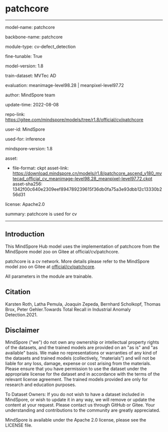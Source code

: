 # patchcore

---

model-name: patchcore

backbone-name: patchcore

module-type: cv-defect_detection

fine-tunable: True

model-version: 1.8

train-dataset: MVTec AD

evaluation: meanimage-level98.28 | meanpixel-level97.72

author: MindSpore team

update-time: 2022-08-08

repo-link: <https://gitee.com/mindspore/models/tree/r1.8/official/cv/patchcore>

user-id: MindSpore

used-for: inference

mindspore-version: 1.8

asset:

-
    file-format: ckpt
    asset-link: <https://download.mindspore.cn/models/r1.8/patchcore_ascend_v180_mvtecad_official_cv_meanimage-level98.28_meanpixel-level97.72.ckpt>
    asset-sha256: 1342f00c640e2309eef894789239615f36db0fa75a3e93dbb12c13330b256d31

license: Apache2.0

summary: patchcore is used for cv

---

## Introduction

This MindSpore Hub model uses the implementation of patchcore from the MindSpore model zoo on Gitee at official/cv/patchcore.

patchcore is a cv network. More details please refer to the MindSpore model zoo on Gitee at [official/cv/patchcore](https://gitee.com/mindspore/models/blob/r1.8/official/cv/patchcore/README_CN.md).

All parameters in the module are trainable.

## Citation

Karsten Roth, Latha Pemula, Joaquin Zepeda, Bernhard Scholkopf, Thomas Brox, Peter Gehler.Towards Total Recall in Industrial Anomaly Detection.2021.

## Disclaimer

MindSpore ("we") do not own any ownership or intellectual property rights of the datasets, and the trained models are provided on an "as is" and "as available" basis. We make no representations or warranties of any kind of the datasets and trained models (collectively, “materials”) and will not be liable for any loss, damage, expense or cost arising from the materials. Please ensure that you have permission to use the dataset under the appropriate license for the dataset and in accordance with the terms of the relevant license agreement. The trained models provided are only for research and education purposes.

To Dataset Owners: If you do not wish to have a dataset included in MindSpore, or wish to update it in any way, we will remove or update the content at your request. Please contact us through GitHub or Gitee. Your understanding and contributions to the community are greatly appreciated.

MindSpore is available under the Apache 2.0 license, please see the LICENSE file.
